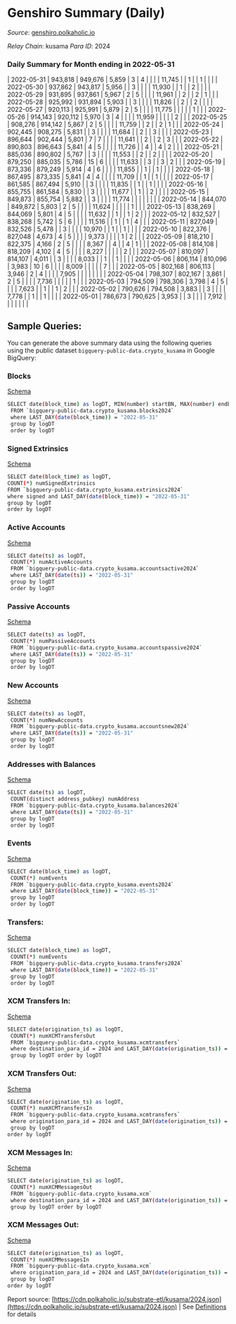 # Genshiro Summary (Daily)

_Source_: [genshiro.polkaholic.io](https://genshiro.polkaholic.io)

*Relay Chain*: kusama
*Para ID*: 2024



### Daily Summary for Month ending in 2022-05-31


| 2022-05-31 | 943,818 | 949,676 | 5,859 | 3 | 4 |  |  |  | 11,745 |   | 1  |   | 1 |  |  |
| 2022-05-30 | 937,862 | 943,817 | 5,956 |  | 3 |  |  |  | 11,930 |   | 1  |   | 2 |  |  |
| 2022-05-29 | 931,895 | 937,861 | 5,967 | 2 | 5 |  |  |  | 11,961 |   | 2  |   | 2 | 1 |  |
| 2022-05-28 | 925,992 | 931,894 | 5,903 |  | 3 |  |  |  | 11,826 |   | 2  |   | 2 |  |  |
| 2022-05-27 | 920,113 | 925,991 | 5,879 | 2 | 5 |  |  |  | 11,775 |   |   |   |  | 1 |  |
| 2022-05-26 | 914,143 | 920,112 | 5,970 | 3 | 4 |  |  |  | 11,959 |   |   |   |  | 2 |  |
| 2022-05-25 | 908,276 | 914,142 | 5,867 | 2 | 5 |  |  |  | 11,759 |   | 2  |   | 2 | 1 |  |
| 2022-05-24 | 902,445 | 908,275 | 5,831 |  | 3 |  |  |  | 11,684 |   | 2  |   | 3 |  |  |
| 2022-05-23 | 896,644 | 902,444 | 5,801 | 7 | 7 |  |  |  | 11,641 |   | 2  |   | 2 | 3 |  |
| 2022-05-22 | 890,803 | 896,643 | 5,841 | 4 | 5 |  |  |  | 11,726 |   | 4  |   | 4 | 2 |  |
| 2022-05-21 | 885,036 | 890,802 | 5,767 |  | 3 |  |  |  | 11,553 |   | 2  |   | 2 |  |  |
| 2022-05-20 | 879,250 | 885,035 | 5,786 | 15 | 6 |  |  |  | 11,633 |   | 3  |   | 3 | 2 |  |
| 2022-05-19 | 873,336 | 879,249 | 5,914 | 4 | 6 |  |  |  | 11,855 |   | 1  |   | 1 |  |  |
| 2022-05-18 | 867,495 | 873,335 | 5,841 | 4 | 4 |  |  |  | 11,709 |   | 1  |   | 1 |  |  |
| 2022-05-17 | 861,585 | 867,494 | 5,910 |  | 3 |  |  |  | 11,835 |   | 1  |   | 1 |  |  |
| 2022-05-16 | 855,755 | 861,584 | 5,830 |  | 3 |  |  |  | 11,677 |   | 1  |   | 2 |  |  |
| 2022-05-15 | 849,873 | 855,754 | 5,882 |  | 3 |  |  |  | 11,774 |   |   |   |  |  |  |
| 2022-05-14 | 844,070 | 849,872 | 5,803 | 2 | 5 |  |  |  | 11,624 |   |   |   |  | 1 |  |
| 2022-05-13 | 838,269 | 844,069 | 5,801 | 4 | 5 |  |  |  | 11,632 |   | 1  |   | 1 | 2 |  |
| 2022-05-12 | 832,527 | 838,268 | 5,742 | 5 | 6 |  |  |  | 11,516 |   | 1  |   | 1 | 4 |  |
| 2022-05-11 | 827,049 | 832,526 | 5,478 |  | 3 |  |  |  | 10,970 |   | 1  |   | 1 |  |  |
| 2022-05-10 | 822,376 | 827,048 | 4,673 | 4 | 5 |  |  |  | 9,373 |   |   |   | 1 | 2 |  |
| 2022-05-09 | 818,210 | 822,375 | 4,166 | 2 | 5 |  |  |  | 8,367 |   | 4  |   | 4 | 1 |  |
| 2022-05-08 | 814,108 | 818,209 | 4,102 | 4 | 5 |  |  |  | 8,227 |   |   |   |  | 2 |  |
| 2022-05-07 | 810,097 | 814,107 | 4,011 |  | 3 |  |  |  | 8,033 |   | 1  |   | 1 |  |  |
| 2022-05-06 | 806,114 | 810,096 | 3,983 | 10 | 6 |  |  |  | 8,009 |   |   |   |  | 7 |  |
| 2022-05-05 | 802,168 | 806,113 | 3,946 | 2 | 4 |  |  |  | 7,905 |   |   |   |  |  |  |
| 2022-05-04 | 798,307 | 802,167 | 3,861 | 2 | 5 |  |  |  | 7,736 |   |   |   |  | 1 |  |
| 2022-05-03 | 794,509 | 798,306 | 3,798 | 4 | 5 |  |  |  | 7,623 |   | 1  |   | 1 | 2 |  |
| 2022-05-02 | 790,626 | 794,508 | 3,883 |  | 3 |  |  |  | 7,778 |   | 1  |   | 1 |  |  |
| 2022-05-01 | 786,673 | 790,625 | 3,953 |  | 3 |  |  |  | 7,912 |   |   |   |  |  |  |

## Sample Queries:
You can generate the above summary data using the following queries using the public dataset `bigquery-public-data.crypto_kusama` in Google BigQuery:


### Blocks 

[Schema](https://github.com/colorfulnotion/substrate-etl/blob/main/schema/blocks.json)

```bash
SELECT date(block_time) as logDT, MIN(number) startBN, MAX(number) endBN, COUNT(*) numBlocks 
 FROM `bigquery-public-data.crypto_kusama.blocks2024`  
 where LAST_DAY(date(block_time)) = "2022-05-31" 
 group by logDT 
 order by logDT
```

### Signed Extrinsics 

[Schema](https://github.com/colorfulnotion/substrate-etl/blob/main/schema/extrinsics.json)

```bash
SELECT date(block_time) as logDT, 
COUNT(*) numSignedExtrinsics 
FROM `bigquery-public-data.crypto_kusama.extrinsics2024`  
where signed and LAST_DAY(date(block_time)) = "2022-05-31" 
group by logDT 
order by logDT
```

### Active Accounts 

[Schema](https://github.com/colorfulnotion/substrate-etl/blob/main/schema/accountsactive.json)

```bash
SELECT date(ts) as logDT, 
 COUNT(*) numActiveAccounts 
 FROM `bigquery-public-data.crypto_kusama.accountsactive2024` 
 where LAST_DAY(date(ts)) = "2022-05-31" 
 group by logDT 
 order by logDT
```

### Passive Accounts 

[Schema](https://github.com/colorfulnotion/substrate-etl/blob/main/schema/accountspassive.json)

```bash
SELECT date(ts) as logDT, 
 COUNT(*) numPassiveAccounts 
 FROM `bigquery-public-data.crypto_kusama.accountspassive2024` 
 where LAST_DAY(date(ts)) = "2022-05-31" 
 group by logDT 
 order by logDT
```

### New Accounts 

[Schema](https://github.com/colorfulnotion/substrate-etl/blob/main/schema/accountsnew.json)

```bash
SELECT date(ts) as logDT, 
 COUNT(*) numNewAccounts 
 FROM `bigquery-public-data.crypto_kusama.accountsnew2024` 
 where LAST_DAY(date(ts)) = "2022-05-31" 
 group by logDT
 order by logDT
```

### Addresses with Balances 

[Schema](https://github.com/colorfulnotion/substrate-etl/blob/main/schema/balances.json)

```bash
SELECT date(ts) as logDT,
 COUNT(distinct address_pubkey) numAddress 
 FROM `bigquery-public-data.crypto_kusama.balances2024` 
 where LAST_DAY(date(ts)) = "2022-05-31" 
 group by logDT 
 order by logDT
```

### Events 

[Schema](https://github.com/colorfulnotion/substrate-etl/blob/main/schema/events.json)

```bash
SELECT date(block_time) as logDT, 
 COUNT(*) numEvents 
 FROM `bigquery-public-data.crypto_kusama.events2024` 
 where LAST_DAY(date(block_time)) = "2022-05-31" 
 group by logDT 
 order by logDT
```

### Transfers:

[Schema](https://github.com/colorfulnotion/substrate-etl/blob/main/schema/transfers.json)

```bash
SELECT date(block_time) as logDT, 
 COUNT(*) numEvents 
 FROM `bigquery-public-data.crypto_kusama.transfers2024` 
 where LAST_DAY(date(block_time)) = "2022-05-31" 
 group by logDT 
 order by logDT
```

### XCM Transfers In: 

[Schema](https://github.com/colorfulnotion/substrate-etl/blob/main/schema/xcmtransfers.json)

```bash
SELECT date(origination_ts) as logDT, 
 COUNT(*) numXCMTransfersOut 
 FROM `bigquery-public-data.crypto_kusama.xcmtransfers` 
 where destination_para_id = 2024 and LAST_DAY(date(origination_ts)) = "2022-05-31" 
 group by logDT order by logDT
```

### XCM Transfers Out: 

[Schema](https://github.com/colorfulnotion/substrate-etl/blob/main/schema/xcmtransfers.json)

```bash
SELECT date(origination_ts) as logDT, 
 COUNT(*) numXCMTransfersIn 
 FROM `bigquery-public-data.crypto_kusama.xcmtransfers` 
 where origination_para_id = 2024 and LAST_DAY(date(origination_ts)) = "2022-05-31" 
 group by logDT 
order by logDT
```

### XCM Messages In: 

[Schema](https://github.com/colorfulnotion/substrate-etl/blob/main/schema/xcm.json)

```bash
SELECT date(origination_ts) as logDT, 
 COUNT(*) numXCMMessagesOut 
 FROM `bigquery-public-data.crypto_kusama.xcm` 
 where destination_para_id = 2024 and LAST_DAY(date(origination_ts)) = "2022-05-31" 
 group by logDT order by logDT
```

### XCM Messages Out: 

[Schema](https://github.com/colorfulnotion/substrate-etl/blob/main/schema/xcm.json)

```bash
SELECT date(origination_ts) as logDT, 
 COUNT(*) numXCMMessagesIn 
 FROM `bigquery-public-data.crypto_kusama.xcm` 
 where origination_para_id = 2024 and LAST_DAY(date(origination_ts)) = "2022-05-31" 
 group by logDT 
order by logDT
```


Report source: [https://cdn.polkaholic.io/substrate-etl/kusama/2024.json](https://cdn.polkaholic.io/substrate-etl/kusama/2024.json) | See [Definitions](/DEFINITIONS.md) for details
